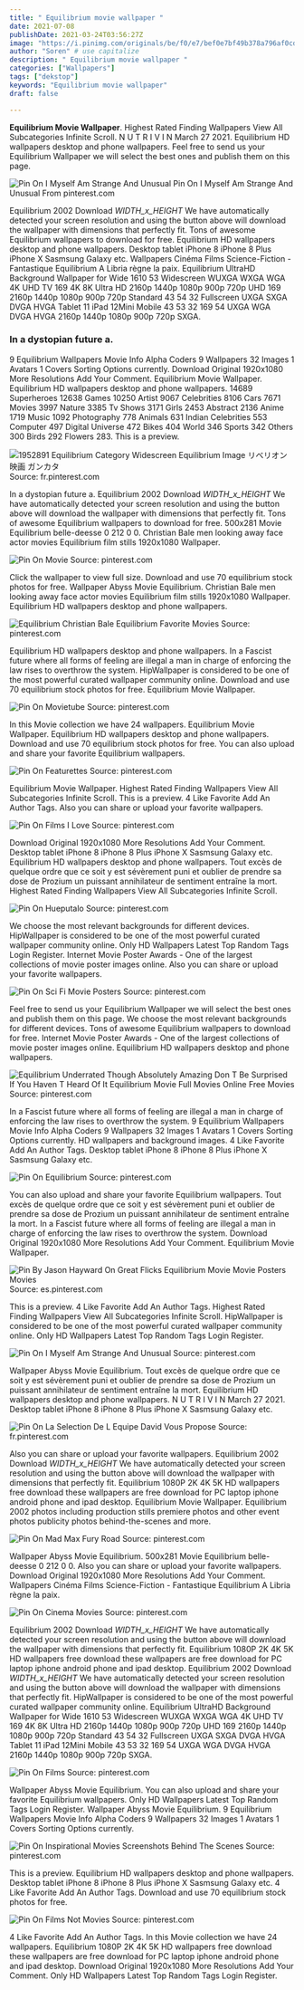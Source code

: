 ```yaml
---
title: " Equilibrium movie wallpaper "
date: 2021-07-08
publishDate: 2021-03-24T03:56:27Z
image: "https://i.pinimg.com/originals/be/f0/e7/bef0e7bf49b378a796af0cd7b6861a79.jpg"
author: "Soren" # use capitalize
description: " Equilibrium movie wallpaper "
categories: ["Wallpapers"]
tags: ["dekstop"]
keywords: "Equilibrium movie wallpaper"
draft: false

---
```



**Equilibrium Movie Wallpaper**. Highest Rated Finding Wallpapers View All Subcategories Infinite Scroll. N U T R I V I N March 27 2021. Equilibrium HD wallpapers desktop and phone wallpapers. Feel free to send us your Equilibrium Wallpaper we will select the best ones and publish them on this page.

![Pin On I Myself Am Strange And Unusual](https://i.pinimg.com/originals/6e/8e/08/6e8e08894bda9788a149e07d2be5d483.jpg "Pin On I Myself Am Strange And Unusual")
Pin On I Myself Am Strange And Unusual From pinterest.com


Equilibrium 2002 Download _WIDTH_x_HEIGHT_ We have automatically detected your screen resolution and using the button above will download the wallpaper with dimensions that perfectly fit. Tons of awesome Equilibrium wallpapers to download for free. Equilibrium HD wallpapers desktop and phone wallpapers. Desktop tablet iPhone 8 iPhone 8 Plus iPhone X Sasmsung Galaxy etc. Wallpapers Cinéma Films Science-Fiction - Fantastique Equilibrium A Libria règne la paix. Equilibrium UltraHD Background Wallpaper for Wide 1610 53 Widescreen WUXGA WXGA WGA 4K UHD TV 169 4K 8K Ultra HD 2160p 1440p 1080p 900p 720p UHD 169 2160p 1440p 1080p 900p 720p Standard 43 54 32 Fullscreen UXGA SXGA DVGA HVGA Tablet 11 iPad 12Mini Mobile 43 53 32 169 54 UXGA WGA DVGA HVGA 2160p 1440p 1080p 900p 720p SXGA.

### In a dystopian future a.

9 Equilibrium Wallpapers Movie Info Alpha Coders 9 Wallpapers 32 Images 1 Avatars 1 Covers Sorting Options currently. Download Original 1920x1080 More Resolutions Add Your Comment. Equilibrium Movie Wallpaper. Equilibrium HD wallpapers desktop and phone wallpapers. 14689 Superheroes 12638 Games 10250 Artist 9067 Celebrities 8106 Cars 7671 Movies 3997 Nature 3385 Tv Shows 3171 Girls 2453 Abstract 2136 Anime 1719 Music 1092 Photography 778 Animals 631 Indian Celebrities 553 Computer 497 Digital Universe 472 Bikes 404 World 346 Sports 342 Others 300 Birds 292 Flowers 283. This is a preview.


![1952891 Equilibrium Category Widescreen Equilibrium Image リベリオン 映画 ガンカタ](https://i.pinimg.com/originals/04/f9/ab/04f9ab92a48eb4a73bbf8034588e83ba.jpg "1952891 Equilibrium Category Widescreen Equilibrium Image リベリオン 映画 ガンカタ")
Source: fr.pinterest.com

In a dystopian future a. Equilibrium 2002 Download _WIDTH_x_HEIGHT_ We have automatically detected your screen resolution and using the button above will download the wallpaper with dimensions that perfectly fit. Tons of awesome Equilibrium wallpapers to download for free. 500x281 Movie Equilibrium belle-deesse 0 212 0 0. Christian Bale men looking away face actor movies Equilibrium film stills 1920x1080 Wallpaper.

![Pin On Movie](https://i.pinimg.com/originals/f6/96/2c/f6962c27a4a7ca5bfba0ca464267ef0c.jpg "Pin On Movie")
Source: pinterest.com

Click the wallpaper to view full size. Download and use 70 equilibrium stock photos for free. Wallpaper Abyss Movie Equilibrium. Christian Bale men looking away face actor movies Equilibrium film stills 1920x1080 Wallpaper. Equilibrium HD wallpapers desktop and phone wallpapers.

![Equilibrium Christian Bale Equilibrium Favorite Movies](https://i.pinimg.com/originals/a3/bd/5c/a3bd5c846f7d7c58c2da9c9e089ba85a.jpg "Equilibrium Christian Bale Equilibrium Favorite Movies")
Source: pinterest.com

Equilibrium HD wallpapers desktop and phone wallpapers. In a Fascist future where all forms of feeling are illegal a man in charge of enforcing the law rises to overthrow the system. HipWallpaper is considered to be one of the most powerful curated wallpaper community online. Download and use 70 equilibrium stock photos for free. Equilibrium Movie Wallpaper.

![Pin On Movietube](https://i.pinimg.com/736x/e0/c7/a3/e0c7a3d8a86a1c3f646c0c5307ccf944.jpg "Pin On Movietube")
Source: pinterest.com

In this Movie collection we have 24 wallpapers. Equilibrium Movie Wallpaper. Equilibrium HD wallpapers desktop and phone wallpapers. Download and use 70 equilibrium stock photos for free. You can also upload and share your favorite Equilibrium wallpapers.

![Pin On Featurettes](https://i.pinimg.com/originals/dd/97/5c/dd975c01949ff4767ee3b4def02418c9.jpg "Pin On Featurettes")
Source: pinterest.com

Equilibrium Movie Wallpaper. Highest Rated Finding Wallpapers View All Subcategories Infinite Scroll. This is a preview. 4 Like Favorite Add An Author Tags. Also you can share or upload your favorite wallpapers.

![Pin On Films I Love](https://i.pinimg.com/600x315/77/ac/b2/77acb222c67a8dfd5d2867b5dfcb7980.jpg "Pin On Films I Love")
Source: pinterest.com

Download Original 1920x1080 More Resolutions Add Your Comment. Desktop tablet iPhone 8 iPhone 8 Plus iPhone X Sasmsung Galaxy etc. Equilibrium HD wallpapers desktop and phone wallpapers. Tout excès de quelque ordre que ce soit y est sévèrement puni et oublier de prendre sa dose de Prozium un puissant annihilateur de sentiment entraîne la mort. Highest Rated Finding Wallpapers View All Subcategories Infinite Scroll.

![Pin On Hueputalo](https://i.pinimg.com/originals/9a/bd/17/9abd17d55e61321b2ce117ada3ef40eb.jpg "Pin On Hueputalo")
Source: pinterest.com

We choose the most relevant backgrounds for different devices. HipWallpaper is considered to be one of the most powerful curated wallpaper community online. Only HD Wallpapers Latest Top Random Tags Login Register. Internet Movie Poster Awards - One of the largest collections of movie poster images online. Also you can share or upload your favorite wallpapers.

![Pin On Sci Fi Movie Posters](https://i.pinimg.com/474x/b3/24/1a/b3241aa3d481ebbd0973a4f31033408c.jpg "Pin On Sci Fi Movie Posters")
Source: pinterest.com

Feel free to send us your Equilibrium Wallpaper we will select the best ones and publish them on this page. We choose the most relevant backgrounds for different devices. Tons of awesome Equilibrium wallpapers to download for free. Internet Movie Poster Awards - One of the largest collections of movie poster images online. Equilibrium HD wallpapers desktop and phone wallpapers.

![Equilibrium Underrated Though Absolutely Amazing Don T Be Surprised If You Haven T Heard Of It Equilibrium Movie Full Movies Online Free Movies](https://i.pinimg.com/originals/90/32/b0/9032b061a3cb0efc46ca8acf27800c28.jpg "Equilibrium Underrated Though Absolutely Amazing Don T Be Surprised If You Haven T Heard Of It Equilibrium Movie Full Movies Online Free Movies")
Source: pinterest.com

In a Fascist future where all forms of feeling are illegal a man in charge of enforcing the law rises to overthrow the system. 9 Equilibrium Wallpapers Movie Info Alpha Coders 9 Wallpapers 32 Images 1 Avatars 1 Covers Sorting Options currently. HD wallpapers and background images. 4 Like Favorite Add An Author Tags. Desktop tablet iPhone 8 iPhone 8 Plus iPhone X Sasmsung Galaxy etc.

![Pin On Equilibrium](https://i.pinimg.com/564x/dd/f9/7f/ddf97f2d3438e0a5157f0e0bfad95008.jpg "Pin On Equilibrium")
Source: pinterest.com

You can also upload and share your favorite Equilibrium wallpapers. Tout excès de quelque ordre que ce soit y est sévèrement puni et oublier de prendre sa dose de Prozium un puissant annihilateur de sentiment entraîne la mort. In a Fascist future where all forms of feeling are illegal a man in charge of enforcing the law rises to overthrow the system. Download Original 1920x1080 More Resolutions Add Your Comment. Equilibrium Movie Wallpaper.

![Pin By Jason Hayward On Great Flicks Equilibrium Movie Movie Posters Movies](https://i.pinimg.com/originals/9e/01/7d/9e017d80754f87678e8ef281f1175e1f.jpg "Pin By Jason Hayward On Great Flicks Equilibrium Movie Movie Posters Movies")
Source: es.pinterest.com

This is a preview. 4 Like Favorite Add An Author Tags. Highest Rated Finding Wallpapers View All Subcategories Infinite Scroll. HipWallpaper is considered to be one of the most powerful curated wallpaper community online. Only HD Wallpapers Latest Top Random Tags Login Register.

![Pin On I Myself Am Strange And Unusual](https://i.pinimg.com/originals/6e/8e/08/6e8e08894bda9788a149e07d2be5d483.jpg "Pin On I Myself Am Strange And Unusual")
Source: pinterest.com

Wallpaper Abyss Movie Equilibrium. Tout excès de quelque ordre que ce soit y est sévèrement puni et oublier de prendre sa dose de Prozium un puissant annihilateur de sentiment entraîne la mort. Equilibrium HD wallpapers desktop and phone wallpapers. N U T R I V I N March 27 2021. Desktop tablet iPhone 8 iPhone 8 Plus iPhone X Sasmsung Galaxy etc.

![Pin On La Selection De L Equipe David Vous Propose](https://i.pinimg.com/originals/27/79/c3/2779c3fd59e33bc75bf0d1fcc49ebee2.jpg "Pin On La Selection De L Equipe David Vous Propose")
Source: fr.pinterest.com

Also you can share or upload your favorite wallpapers. Equilibrium 2002 Download _WIDTH_x_HEIGHT_ We have automatically detected your screen resolution and using the button above will download the wallpaper with dimensions that perfectly fit. Equilibrium 1080P 2K 4K 5K HD wallpapers free download these wallpapers are free download for PC laptop iphone android phone and ipad desktop. Equilibrium Movie Wallpaper. Equilibrium 2002 photos including production stills premiere photos and other event photos publicity photos behind-the-scenes and more.

![Pin On Mad Max Fury Road](https://i.pinimg.com/originals/f1/b4/57/f1b457a22fa7afa22e81d960c35c8cbd.jpg "Pin On Mad Max Fury Road")
Source: pinterest.com

Wallpaper Abyss Movie Equilibrium. 500x281 Movie Equilibrium belle-deesse 0 212 0 0. Also you can share or upload your favorite wallpapers. Download Original 1920x1080 More Resolutions Add Your Comment. Wallpapers Cinéma Films Science-Fiction - Fantastique Equilibrium A Libria règne la paix.

![Pin On Cinema Movies](https://i.pinimg.com/originals/16/36/88/163688a546906b1db2cd5f92abe0c604.jpg "Pin On Cinema Movies")
Source: pinterest.com

Equilibrium 2002 Download _WIDTH_x_HEIGHT_ We have automatically detected your screen resolution and using the button above will download the wallpaper with dimensions that perfectly fit. Equilibrium 1080P 2K 4K 5K HD wallpapers free download these wallpapers are free download for PC laptop iphone android phone and ipad desktop. Equilibrium 2002 Download _WIDTH_x_HEIGHT_ We have automatically detected your screen resolution and using the button above will download the wallpaper with dimensions that perfectly fit. HipWallpaper is considered to be one of the most powerful curated wallpaper community online. Equilibrium UltraHD Background Wallpaper for Wide 1610 53 Widescreen WUXGA WXGA WGA 4K UHD TV 169 4K 8K Ultra HD 2160p 1440p 1080p 900p 720p UHD 169 2160p 1440p 1080p 900p 720p Standard 43 54 32 Fullscreen UXGA SXGA DVGA HVGA Tablet 11 iPad 12Mini Mobile 43 53 32 169 54 UXGA WGA DVGA HVGA 2160p 1440p 1080p 900p 720p SXGA.

![Pin On Films](https://i.pinimg.com/originals/ec/b8/34/ecb8342da8836c974856e3f75e4e3c6c.jpg "Pin On Films")
Source: pinterest.com

Wallpaper Abyss Movie Equilibrium. You can also upload and share your favorite Equilibrium wallpapers. Only HD Wallpapers Latest Top Random Tags Login Register. Wallpaper Abyss Movie Equilibrium. 9 Equilibrium Wallpapers Movie Info Alpha Coders 9 Wallpapers 32 Images 1 Avatars 1 Covers Sorting Options currently.

![Pin On Inspirational Movies Screenshots Behind The Scenes](https://i.pinimg.com/564x/f0/d6/a3/f0d6a3dcaddd708278c659afb7f4f8b7--emily-watson-christian-bale.jpg "Pin On Inspirational Movies Screenshots Behind The Scenes")
Source: pinterest.com

This is a preview. Equilibrium HD wallpapers desktop and phone wallpapers. Desktop tablet iPhone 8 iPhone 8 Plus iPhone X Sasmsung Galaxy etc. 4 Like Favorite Add An Author Tags. Download and use 70 equilibrium stock photos for free.

![Pin On Films Not Movies](https://i.pinimg.com/originals/be/f0/e7/bef0e7bf49b378a796af0cd7b6861a79.jpg "Pin On Films Not Movies")
Source: pinterest.com

4 Like Favorite Add An Author Tags. In this Movie collection we have 24 wallpapers. Equilibrium 1080P 2K 4K 5K HD wallpapers free download these wallpapers are free download for PC laptop iphone android phone and ipad desktop. Download Original 1920x1080 More Resolutions Add Your Comment. Only HD Wallpapers Latest Top Random Tags Login Register.

